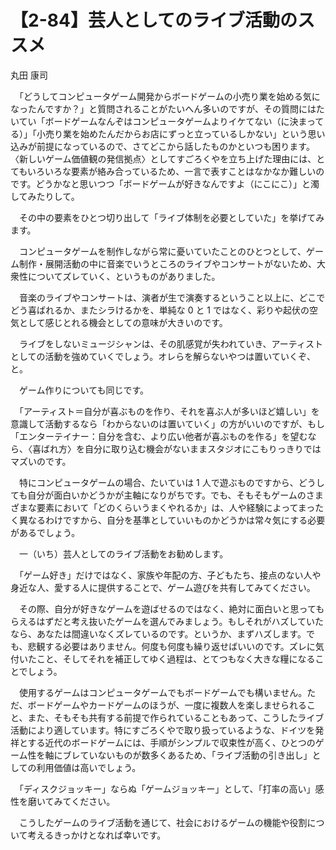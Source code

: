 # 【2-84】芸人としてのライブ活動のススメ

<div class="author">丸田 康司</div>

　「どうしてコンピュータゲーム開発からボードゲームの小売り業を始める気になったんですか？」と質問されることがたいへん多いのですが、その質問にはたいてい「ボードゲームなんぞはコンピュータゲームよりイケてない（に決まってる）」「小売り業を始めたんだからお店にずっと立っているしかない」という思い込みが前提になっているので、さてどこから話したものかといつも困ります。〈新しいゲーム価値観の発信拠点〉としてすごろくやを立ち上げた理由には、とてもいろいろな要素が絡み合っているため、一言で表すことはなかなか難しいのです。どうかなと思いつつ「ボードゲームが好きなんですよ（にこにこ）」と濁してみたりして。

　その中の要素をひとつ切り出して「ライブ体制を必要としていた」を挙げてみます。

　コンピュータゲームを制作しながら常に憂いていたことのひとつとして、ゲーム制作・展開活動の中に音楽でいうところのライブやコンサートがないため、大衆性についてズレていく、というものがありました。

　音楽のライブやコンサートは、演者が生で演奏するということ以上に、どこでどう喜ばれるか、またシラけるかを、単純な 0 と 1 ではなく、彩りや起伏の空気として感じとれる機会としての意味が大きいのです。

　ライブをしないミュージシャンは、その肌感覚が失われていき、アーティストとしての活動を強めていくでしょう。オレらを解らないやつは置いていくぞ、と。

　ゲーム作りについても同じです。

　「アーティスト＝自分が喜ぶものを作り、それを喜ぶ人が多いほど嬉しい」を意識して活動するなら「わからないのは置いていく」の方がいいのですが、もし「エンターテイナー：自分を含む、より広い他者が喜ぶものを作る」を望むなら、〈喜ばれ方〉を自分に取り込む機会がないままスタジオにこもりっきりではマズいのです。

　特にコンピュータゲームの場合、たいていは 1 人で遊ぶものですから、どうしても自分が面白いかどうかが主軸になりがちです。でも、そもそもゲームのさまざまな要素において「どのくらいうまくやれるか」は、人や経験によってまったく異なるわけですから、自分を基準としていいものかどうかは常々気にする必要があるでしょう。

　一（いち）芸人としてのライブ活動をお勧めします。

　「ゲーム好き」だけではなく、家族や年配の方、子どもたち、接点のない人や身近な人、愛する人に提供することで、ゲーム遊びを共有してみてください。

　その際、自分が好きなゲームを遊ばせるのではなく、絶対に面白いと思ってもらえるはずだと考え抜いたゲームを選んでみましょう。もしそれがハズしていたなら、あなたは間違いなくズレているのです。というか、まずハズします。でも、悲観する必要はありません。何度も何度も繰り返せばいいのです。ズレに気付いたこと、そしてそれを補正してゆく過程は、とてつもなく大きな糧になることでしょう。

　使用するゲームはコンピュータゲームでもボードゲームでも構いません。ただ、ボードゲームやカードゲームのほうが、一度に複数人を楽しませられること、また、そもそも共有する前提で作られていることもあって、こうしたライブ活動により適しています。特にすごろくやで取り扱っているような、ドイツを発祥とする近代のボードゲームには、手順がシンプルで収束性が高く、ひとつのゲーム性を軸にブレていないものが数多くあるため、「ライブ活動の引き出し」としての利用価値は高いでしょう。

　「ディスクジョッキー」ならぬ「ゲームジョッキー」として、「打率の高い」感性を磨いてみてください。

　こうしたゲームのライブ活動を通じて、社会におけるゲームの機能や役割について考えるきっかけとなれば幸いです。
